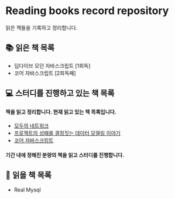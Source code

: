 # Reading books record repository

읽은 책들을 기록하고 정리합니다.

## 📚 읽은 책 목록

- 딥다이브 모던 자바스크립트 [1회독]
- 코어 자바스크립트 [2회독째]

## 💻 스터디를 진행하고 있는 책 목록

#### 책을 읽고 정리합니다. 현재 읽고 있는 책 목록입니다.

- [모두의 네트워크](https://github.com/minjamie/Reading_Books_Record/blob/main/%EB%AA%A8%EB%93%9C%EC%9D%98%20%EB%84%A4%ED%8A%B8%EC%9B%8C%ED%81%AC/ReadMe.MD)
- [프로젝트의 성패를 결정짓는 데이터 모델링 이야기](https://github.com/minjamie/Reading_Books_Record/blob/main/%ED%94%84%EB%A1%9C%EC%A0%9D%ED%8A%B8%20%EC%84%B1%ED%8C%A8%EB%A5%BC%20%EA%B2%B0%EC%A0%95%EC%A7%93%EB%8A%94%20%EB%8D%B0%EC%9D%B4%ED%84%B0%EB%AA%A8%EB%8D%B8%EB%A7%81%20%EC%9D%B4%EC%95%BC%EA%B8%B0/%EB%8D%B0%EC%9D%B4%ED%84%B0%20%EB%AA%A8%EB%8D%B8%EB%A7%81%EC%9D%80%20%EC%9D%BC%EC%83%81%20%EA%B0%80%EA%B9%8C%EC%9D%B4%20%EC%A1%B4%EC%9E%AC%ED%95%9C%EB%8B%A4./ReadMe.MD)
- [코어 자바스크립트]()

#### 기간 내에 정해진 분량의 책을 읽고 스터디를 진행합니다.

## 🎯 읽을 책 목록

- Real Mysql
